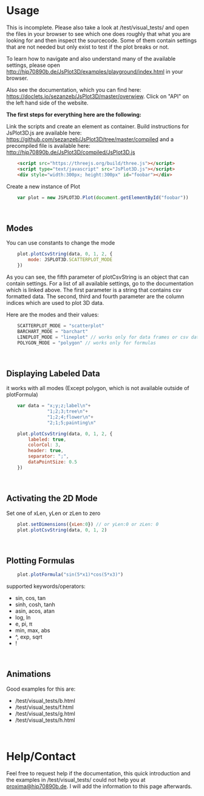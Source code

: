 # Usage

This is incomplete. Please also take a look at /test/visual_tests/ and open the files in your browser to see which one does roughly that what you are looking for and then inspect the sourcecode. Some of them contain settings that are not needed but only exist to test if the plot breaks or not.

To learn how to navigate and also understand many of the available settings, please open http://hip70890b.de/JsPlot3D/examples/playground/index.html in your browser.

Also see the documentation, which you can find here: https://doclets.io/sezanzeb/JsPlot3D/master/overwiew. Click on "API" on the left hand side of the website.

**The first steps for everything here are the following:**

Link the scripts and create an element as container. Build instructions for JsPlot3D.js are available here: https://github.com/sezanzeb/JsPlot3D/tree/master/compiled and a precompiled file is available here: http://hip70890b.de/JsPlot3D/compiled/JsPlot3D.js 

```html
    <script src="https://threejs.org/build/three.js"></script>
    <script type="text/javascript" src="JsPlot3D.js"></script>
    <div style="width:300px; height:300px" id="foobar"></div>
```

Create a new instance of Plot

```js
    var plot = new JSPLOT3D.Plot(document.getElementById("foobar"))
```

<br/>

## Modes

You can use constants to change the mode

```js
    plot.plotCsvString(data, 0, 1, 2, {
        mode: JSPLOT3D.SCATTERPLOT_MODE
    })
```

As you can see, the fifth parameter of plotCsvString is an object that can contain settings. For a list of all available settings, go to the documentation which is linked above.
The first parameter is a string that contains csv formatted data. The second, third and fourth parameter are the column indices which are used to plot 3D data.

Here are the modes and their values:

```js
    SCATTERPLOT_MODE = "scatterplot"
    BARCHART_MODE = "barchart"
    LINEPLOT_MODE = "lineplot" // works only for data frames or csv data
    POLYGON_MODE = "polygon" // works only for formulas
```

<br/>

## Displaying Labeled Data

it works with all modes (Except polygon, which is not available outside of plotFormula)

```js
    var data = "x;y;z;label\n"+
               "1;2;3;tree\n"+
               "1;2;4;flower\n"+
               "2;1;5;painting\n"

    plot.plotCsvString(data, 0, 1, 2, {
        labeled: true,
        colorCol: 3,
        header: true,
        separator: ";",
        dataPointSize: 0.5
    })
```

<br/>

## Activating the 2D Mode

Set one of xLen, yLen or zLen to zero

```js
    plot.setDimensions({xLen:0}) // or yLen:0 or zLen: 0
    plot.plotCsvString(data, 0, 1, 2)
```

<br/>

## Plotting Formulas

```js
    plot.plotFormula("sin(5*x1)*cos(5*x3)")
```

supported keywords/operators:

- sin, cos, tan
- sinh, cosh, tanh
- asin, acos, atan
- log, ln
- e, pi, π
- min, max, abs
- ^, exp, sqrt
- !

<br/>

## Animations

Good examples for this are:

- /test/visual_tests/b.html
- /test/visual_tests/f.html
- /test/visual_tests/g.html
- /test/visual_tests/h.html

<br/>

# Help/Contact

Feel free to request help if the documentation, this quick introduction and the examples in /test/visual_tests/ could not help you at proxima@hip70890b.de. I will add the information to this page afterwards.